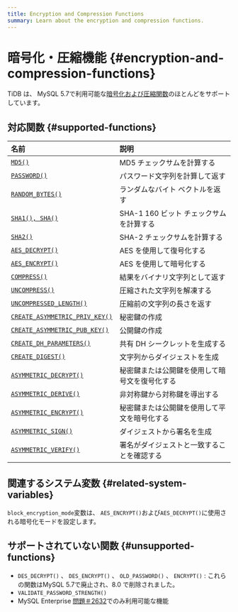 ```yaml
---
title: Encryption and Compression Functions
summary: Learn about the encryption and compression functions.
---
```


# 暗号化・圧縮機能 {#encryption-and-compression-functions}

TiDB は、 MySQL 5.7で利用可能な[暗号化および圧縮関数](https://dev.mysql.com/doc/refman/5.7/en/encryption-functions.html)のほとんどをサポートしています。

## 対応関数 {#supported-functions}

| 名前                                                                                                                                                 | 説明                        |
| :------------------------------------------------------------------------------------------------------------------------------------------------- | :------------------------ |
| [`MD5()`](https://dev.mysql.com/doc/refman/5.7/en/encryption-functions.html#function_md5)                                                          | MD5 チェックサムを計算する           |
| [`PASSWORD()`](https://dev.mysql.com/doc/refman/5.7/en/encryption-functions.html#function_password)                                                | パスワード文字列を計算して返す           |
| [`RANDOM_BYTES()`](https://dev.mysql.com/doc/refman/5.7/en/encryption-functions.html#function_random-bytes)                                        | ランダムなバイト ベクトルを返す          |
| [`SHA1(), SHA()`](https://dev.mysql.com/doc/refman/5.7/en/encryption-functions.html#function_sha1)                                                 | SHA-1 160 ビット チェックサムを計算する |
| [`SHA2()`](https://dev.mysql.com/doc/refman/5.7/en/encryption-functions.html#function_sha2)                                                        | SHA-2 チェックサムを計算する         |
| [`AES_DECRYPT()`](https://dev.mysql.com/doc/refman/5.7/en/encryption-functions.html#function_aes-decrypt)                                          | AES を使用して復号化する            |
| [`AES_ENCRYPT()`](https://dev.mysql.com/doc/refman/5.7/en/encryption-functions.html#function_aes-encrypt)                                          | AES を使用して暗号化する            |
| [`COMPRESS()`](https://dev.mysql.com/doc/refman/5.7/en/encryption-functions.html#function_compress)                                                | 結果をバイナリ文字列として返す           |
| [`UNCOMPRESS()`](https://dev.mysql.com/doc/refman/5.7/en/encryption-functions.html#function_uncompress)                                            | 圧縮された文字列を解凍する             |
| [`UNCOMPRESSED_LENGTH()`](https://dev.mysql.com/doc/refman/5.7/en/encryption-functions.html#function_uncompressed-length)                          | 圧縮前の文字列の長さを返す             |
| [`CREATE_ASYMMETRIC_PRIV_KEY()`](https://dev.mysql.com/doc/refman/5.7/en/enterprise-encryption-functions.html#function_create-asymmetric-priv-key) | 秘密鍵の作成                    |
| [`CREATE_ASYMMETRIC_PUB_KEY()`](https://dev.mysql.com/doc/refman/5.7/en/enterprise-encryption-functions.html#function_create-asymmetric-pub-key)   | 公開鍵の作成                    |
| [`CREATE_DH_PARAMETERS()`](https://dev.mysql.com/doc/refman/5.7/en/enterprise-encryption-functions.html#function_create-dh-parameters)             | 共有 DH シークレットを生成する         |
| [`CREATE_DIGEST()`](https://dev.mysql.com/doc/refman/5.7/en/enterprise-encryption-functions.html#function_create-digest)                           | 文字列からダイジェストを生成            |
| [`ASYMMETRIC_DECRYPT()`](https://dev.mysql.com/doc/refman/5.7/en/enterprise-encryption-functions.html#function_asymmetric-decrypt)                 | 秘密鍵または公開鍵を使用して暗号文を復号化する   |
| [`ASYMMETRIC_DERIVE()`](https://dev.mysql.com/doc/refman/5.7/en/enterprise-encryption-functions.html#function_asymmetric-derive)                   | 非対称鍵から対称鍵を導出する            |
| [`ASYMMETRIC_ENCRYPT()`](https://dev.mysql.com/doc/refman/5.7/en/enterprise-encryption-functions.html#function_asymmetric-encrypt)                 | 秘密鍵または公開鍵を使用して平文を暗号化する    |
| [`ASYMMETRIC_SIGN()`](https://dev.mysql.com/doc/refman/5.7/en/enterprise-encryption-functions.html#function_asymmetric-sign)                       | ダイジェストから署名を生成             |
| [`ASYMMETRIC_VERIFY()`](https://dev.mysql.com/doc/refman/5.7/en/enterprise-encryption-functions.html#function_asymmetric-verify)                   | 署名がダイジェストと一致することを確認する     |

## 関連するシステム変数 {#related-system-variables}

`block_encryption_mode`変数は、 `AES_ENCRYPT()`および`AES_DECRYPT()`に使用される暗号化モードを設定します。

## サポートされていない関数 {#unsupported-functions}

-   `DES_DECRYPT()` 、 `DES_ENCRYPT()` 、 `OLD_PASSWORD()` 、 `ENCRYPT()` : これらの関数はMySQL 5.7で廃止され、8.0 で削除されました。
-   `VALIDATE_PASSWORD_STRENGTH()`
-   MySQL Enterprise [問題＃2632](https://github.com/pingcap/tidb/issues/2632)でのみ利用可能な機能
